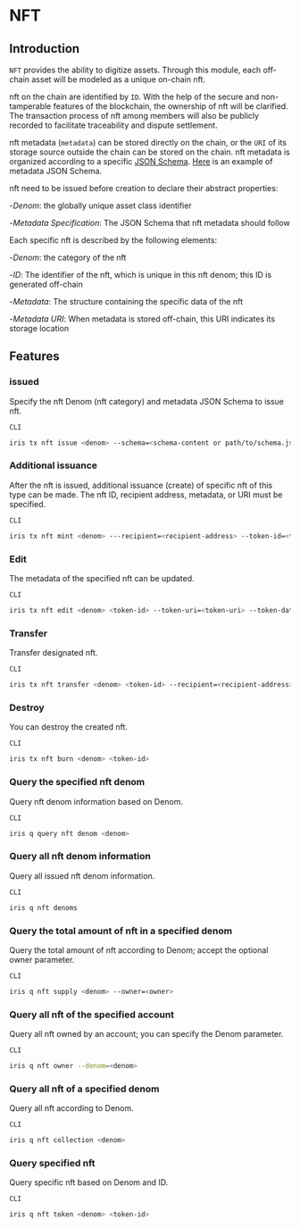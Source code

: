 # NFT

## Introduction

`NFT` provides the ability to digitize assets. Through this module, each off-chain asset will be modeled as a unique on-chain nft.

nft on the chain are identified by `ID`. With the help of the secure and non-tamperable features of the blockchain, the ownership of nft will be clarified. The transaction process of nft among members will also be publicly recorded to facilitate traceability and dispute settlement.

nft metadata (`metadata`) can be stored directly on the chain, or the `URI` of its storage source outside the chain can be stored on the chain. nft metadata is organized according to a specific [JSON Schema](https://JSON-Schema.org/). [Here](./nft-metadata.json) is an example of metadata JSON Schema.

nft need to be issued before creation to declare their abstract properties:

-_Denom_: the globally unique asset class identifier

-_Metadata Specification_: The JSON Schema that nft metadata should follow

Each specific nft is described by the following elements:

-_Denom_: the category of the nft

-_ID_: The identifier of the nft, which is unique in this nft denom; this ID is generated off-chain

-_Metadata_: The structure containing the specific data of the nft

-_Metadata URI_: When metadata is stored off-chain, this URI indicates its storage location

## Features

### issued

Specify the nft Denom (nft category) and metadata JSON Schema to issue nft.

`CLI`

```bash
iris tx nft issue <denom> --schema=<schema-content or path/to/schema.json>
```

### Additional issuance

After the nft is issued, additional issuance (create) of specific nft of this type can be made. The nft ID, recipient address, metadata, or URI must be specified.

`CLI`

```bash
iris tx nft mint <denom> ---recipient=<recipient-address> --token-id=<token-id> --token-uri=<token-uri> --token-data=<token-data>
```

### Edit

The metadata of the specified nft can be updated.

`CLI`

```bash
iris tx nft edit <denom> <token-id> --token-uri=<token-uri> --token-data=<token-data>
```

### Transfer

Transfer designated nft.

`CLI`

```bash
iris tx nft transfer <denom> <token-id> --recipient=<recipient-address>
```

### Destroy

You can destroy the created nft.

`CLI`

```bash
iris tx nft burn <denom> <token-id>
```

### Query the specified nft denom

Query nft denom information based on Denom.

`CLI`

```bash
iris q query nft denom <denom>
```

### Query all nft denom information

Query all issued nft denom information.

`CLI`

```bash
iris q nft denoms
```

### Query the total amount of nft in a specified denom

Query the total amount of nft according to Denom; accept the optional owner parameter.

`CLI`

```bash
iris q nft supply <denom> --owner=<owner>
```

### Query all nft of the specified account

Query all nft owned by an account; you can specify the Denom parameter.

`CLI`

```bash
iris q nft owner --denom=<denom>
```

### Query all nft of a specified denom

Query all nft according to Denom.

`CLI`

```bash
iris q nft collection <denom>
```

### Query specified nft

Query specific nft based on Denom and ID.

`CLI`

```bash
iris q nft token <denom> <token-id>
```
